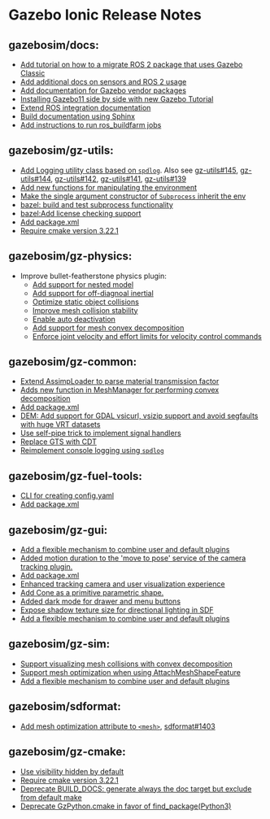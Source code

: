 # Gazebo Ionic Release Notes

## gazebosim/docs:

- [Add tutorial on how to a migrate ROS 2 package that uses Gazebo Classic](https://github.com/gazebosim/docs/pull/425)
- [Add additional docs on sensors and ROS 2 usage](https://github.com/gazebosim/docs/pull/433)
- [Add documentation for Gazebo vendor packages](https://github.com/gazebosim/docs/pull/443)
- [Installing Gazebo11 side by side with new Gazebo Tutorial](https://github.com/gazebosim/docs/pull/438)
- [Extend ROS integration documentation](https://github.com/gazebosim/docs/pull/448)
- [Build documentation using Sphinx](https://github.com/gazebosim/docs/pull/441)
- [Add instructions to run ros_buildfarm jobs](https://github.com/gazebosim/docs/pull/477)

## gazebosim/gz-utils:

- [Add Logging utility class based on `spdlog`](https://github.com/gazebosim/gz-utils/pull/134).
  Also see [gz-utils#145](https://github.com/gazebosim/gz-utils/pull/145),
  [gz-utils#144](https://github.com/gazebosim/gz-utils/pull/144),
  [gz-utils#142](https://github.com/gazebosim/gz-utils/pull/142),
  [gz-utils#141](https://github.com/gazebosim/gz-utils/pull/141),
  [gz-utils#139](https://github.com/gazebosim/gz-utils/pull/139)
- [Add new functions for manipulating the environment](https://github.com/gazebosim/gz-utils/pull/114)
- [Make the single argument constructor of `Subprocess` inherit the env](https://github.com/gazebosim/gz-utils/pull/113)
- [bazel: build and test subprocess functionality](https://github.com/gazebosim/gz-utils/pull/123)
- [bazel:Add license checking support](https://github.com/gazebosim/gz-utils/pull/108)
- [Add package.xml](https://github.com/gazebosim/gz-utils/pull/125)
- [Require cmake version 3.22.1](https://github.com/gazebosim/gz-utils/pull/132)

## gazebosim/gz-physics:

- Improve bullet-featherstone physics plugin:
  - [Add support for nested model](https://github.com/gazebosim/gz-physics/pull/574)
  - [Add support for off-diagnoal inertial](https://github.com/gazebosim/gz-physics/pull/574)
  - [Optimize static object collisions](https://github.com/gazebosim/gz-physics/pull/611)
  - [Improve mesh collision stability](https://github.com/gazebosim/gz-physics/pull/600)
  - [Enable auto deactivation](https://github.com/gazebosim/gz-physics/pull/630)
  - [Add support for mesh convex decomposition](https://github.com/gazebosim/gz-physics/pull/606)
  - [Enforce joint velocity and effort limits for velocity control commands](https://github.com/gazebosim/gz-physics/pull/658)

## gazebosim/gz-common:

- [Extend AssimpLoader to parse material transmission factor](https://github.com/gazebosim/gz-common/pull/577)
- [Adds new function in MeshManager for performing convex decomposition](https://github.com/gazebosim/gz-common/pull/585)
- [Add package.xml](https://github.com/gazebosim/gz-common/pull/587)
- [DEM: Add support for GDAL vsicurl, vsizip support and avoid segfaults with huge VRT datasets](https://github.com/gazebosim/gz-common/pull/597)
- [Use self-pipe trick to implement signal handlers](https://github.com/gazebosim/gz-common/pull/618)
- [Replace GTS with CDT](https://github.com/gazebosim/gz-common/pull/617)
- [Reimplement console logging using `spdlog`](https://github.com/gazebosim/gz-common/pull/615)

## gazebosim/gz-fuel-tools:

- [CLI for creating config.yaml](https://github.com/gazebosim/gz-fuel-tools/pull/413)
- [Add package.xml](https://github.com/gazebosim/gz-fuel-tools/pull/408)

## gazebosim/gz-gui:

- [Add a flexible mechanism to combine user and default plugins](https://github.com/gazebosim/gz-gui/pull/631)
- [Added motion duration to the 'move to pose' service of the camera tracking plugin.](https://github.com/gazebosim/gz-gui/pull/594)
- [Add package.xml](https://github.com/gazebosim/gz-gui/pull/613)
- [Enhanced tracking camera and user visualization experience](https://github.com/gazebosim/gz-gui/pull/619)
- [Add Cone as a primitive parametric shape.](https://github.com/gazebosim/gz-gui/pull/620)
- [Added dark mode for drawer and menu buttons](https://github.com/gazebosim/gz-gui/pull/626)
- [Expose shadow texture size for directional lighting in SDF](https://github.com/gazebosim/gz-gui/pull/633)
- [Add a flexible mechanism to combine user and default plugins](https://github.com/gazebosim/gz-gui/pull/631)

## gazebosim/gz-sim:

- [Support visualizing mesh collisions with convex decomposition](https://github.com/gazebosim/gz-sim/pull/2352)
- [Support mesh optimization when using AttachMeshShapeFeature](https://github.com/gazebosim/gz-sim/pull/2417)
- [Add a flexible mechanism to combine user and default plugins](https://github.com/gazebosim/gz-sim/pull/2497)

## gazebosim/sdformat:

- [Add mesh optimization attribute to `<mesh>`](https://github.com/gazebosim/sdformat/pull/1382), [sdformat#1403](https://github.com/gazebosim/sdformat/pull/1403)

## gazebosim/gz-cmake:

- [Use visibility hidden by default](https://github.com/gazebosim/gz-cmake/pull/392)
- [Require cmake version 3.22.1](https://github.com/gazebosim/gz-cmake/pull/396)
- [Deprecate BUILD_DOCS: generate always the doc target but exclude from default make](https://github.com/gazebosim/gz-cmake/pull/434)
- [Deprecate GzPython.cmake in favor of find_package(Python3)](https://github.com/gazebosim/gz-cmake/pull/431)
